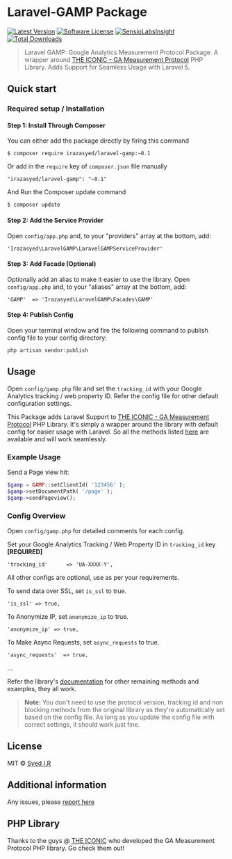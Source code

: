 Laravel-GAMP Package
=========================
[![Latest Version](https://img.shields.io/github/release/irazasyed/laravel-gamp.svg?style=flat-square)](https://github.com/irazasyed/laravel-gamp/releases)
[![Software License](https://img.shields.io/badge/license-MIT-brightgreen.svg?style=flat-square)](LICENSE)
[![SensioLabsInsight](https://img.shields.io/sensiolabs/i/880d79a9-7bab-4872-ab98-76b2e53429e9.svg)](https://insight.sensiolabs.com/projects/880d79a9-7bab-4872-ab98-76b2e53429e9)
[![Total Downloads](https://img.shields.io/packagist/dt/irazasyed/laravel-gamp.svg?style=flat-square)](https://packagist.org/packages/irazasyed/laravel-gamp)


> Laravel GAMP: Google Analytics Measurement Protocol Package.
> A wrapper around [THE ICONIC - GA Measurement Protocol][1] PHP Library. 
> Adds Support for Seamless Usage with Laravel 5.

## Quick start


### Required setup / Installation

#### Step 1: Install Through Composer

You can either add the package directly by firing this command

```
$ composer require irazasyed/laravel-gamp:~0.1
```
	
Or add in the `require` key of `composer.json` file manually

```
"irazasyed/laravel-gamp": "~0.1"
```

And Run the Composer update command

```
$ composer update
```

#### Step 2: Add the Service Provider

Open `config/app.php` and, to your "providers" array at the bottom, add:

```
'Irazasyed\LaravelGAMP\LaravelGAMPServiceProvider'
```

#### Step 3: Add Facade (Optional)

Optionally add an alias to make it easier to use the library. Open `config/app.php` and, to your "aliases" array at the bottom, add:

```
'GAMP'  => 'Irazasyed\LaravelGAMP\Facades\GAMP'
```

#### Step 4: Publish Config

Open your terminal window and fire the following command to publish config file to your config directory:

```
php artisan vendor:publish
```

## Usage

Open `config/gamp.php` file and set the `tracking_id` with your Google Analytics tracking / web property ID.
Refer the config file for other default configuration settings.

This Package adds Laravel Support to [THE ICONIC - GA Measurement Protocol][1] PHP Library. 
It's simply a wrapper around the library with default config for easier usage with Laravel. 
So all the methods listed [here][2] are available and will work seamlessly.

### Example Usage

Send a Page view hit:

```php
$gamp = GAMP::setClientId( '123456' );
$gamp->setDocumentPath( '/page' );
$gamp->sendPageview();
```

### Config Overview

Open `config/gamp.php` for detailed comments for each config.

Set your Google Analytics Tracking / Web Property ID in `tracking_id` key **[REQUIRED]**

```
'tracking_id'      => 'UA-XXXX-Y',
```

All other configs are optional, use as per your requirements.

To send data over SSL, set `is_ssl` to true.

```
'is_ssl' => true,
```

To Anonymize IP, set `anonymize_ip` to true.

```
'anonymize_ip' => true,
```

To Make Async Requests, set `async_requests` to true.

```
'async_requests'  => true,
```

...

Refer the library's [documentation][2] for other remaining methods and examples, they all work.

> **Note:** You don't need to use the protocol version, tracking id and non blocking methods from the original library as they're automatically set based on the config file. As long as you update the config file with correct settings, it should work just fine.

## License

MIT © [Syed I.R](http://lk.gd/irazasyed)


## Additional information


Any issues, please [report here](https://github.com/irazasyed/laravel-gamp/issues)

## PHP Library

Thanks to the guys @ [THE ICONIC][1] who developed the GA Measurement Protocol PHP library. Go check them out!

[1]: https://github.com/theiconic/php-ga-measurement-protocol
[2]: https://github.com/theiconic/php-ga-measurement-protocol#usage

